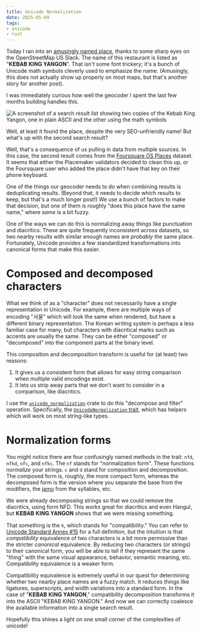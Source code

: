 ```yaml
---
title: Unicode Normalization
date: 2025-05-09
tags:
- unicode
- rust
---
```


Today I ran into an [amusingly named place](https://www.openstreetmap.org/node/9317391311/history/2),
thanks to some sharp eyes on the OpenStreetMap US Slack.
The name of this restaurant is listed as "𝐊𝐄𝐁𝐀𝐁 𝐊𝐈𝐍𝐆 𝐘𝐀𝐍𝐆𝐎𝐍".
That isn't some font trickery; it's a bunch of Unicode math symbols
cleverly used to emphasize the name.
(Amusingly, this does not actually show up properly on most maps, but that's another story for another post).

I was immediately curious how well the geocoder I spent the last few months building handles this.

![A screenshot of a search result list showing two copies of the Kebab King Yangon, one in plain ASCII and the other using the math symbols](images/kebab-king-duplicates.png)

Well, at least it found the place, despite the very SEO-unfriendly name!
But what's up with the second search result?

Well, that's a consequence of us pulling in data from multiple sources.
In this case, the second result comes from the [Foursquare OS Places](https://opensource.foursquare.com/os-places/) dataset.
It seems that either the Placemaker validators decided to clean this up,
or the Foursquare user who added the place didn't have that key on their phone keyboard.

One of the things our geocoder needs to do when combining results is deduplicating results.
(Beyond that, it needs to decide which results to keep, but that's a much longer post!)
We use a bunch of factors to make that decision, but one of them is roughly
"does this place have the same name," where _same_ is a bit fuzzy.

One of the ways we can do this is normalizing away things like punctuation and diacritics.
These are quite frequently inconsistent across datasets, so two nearby results with similar enough names
are _probably_ the same place.
Fortunately, Unicode provides a few standardized transformations into canonical forms
that make this easier.

# Composed and decomposed characters

What we think of as a "character" does not necessarily have a single representation in Unicode.
For example, there are multiple ways of encoding "서울" which will look the same when rendered,
but have a different binary representation.
The Korean writing system is perhaps a less familiar case for many,
but characters with diacritical marks such as accents are usually the same.
They can be either "composed" or "decomposed" into the component parts
at the binary level.

This composition and decomposition transform is useful for (at least) two reasons:

1. It gives us a consistent form that allows for easy string comparison when multiple valid encodings exist.
2. It lets us strip away parts that we don't want to consider in a comparison, like diacritics.

I use the [`unicode_normalization`](https://docs.rs/unicode-normalization/latest/unicode_normalization/) crate
to do this "decompose and filter" operation.
Specifically, the [`UnicodeNormalization` trait](https://docs.rs/unicode-normalization/latest/unicode_normalization/trait.UnicodeNormalization.html),
which has helpers which will work on most string-like types.

# Normalization forms

You might notice there are four confusingly named methods in the trait:
`nfd`, `nfkd`, `nfc`, and `nfkc`.
The `nf` stands for "normalization form".
These functions _normalize_ your strings.
`c` and `d` stand for composition and decomposition.
The composed form is, roughly, the more compact form,
whereas the decomposed form is the version where you separate the base from the modifiers,
the [jamo](https://en.wikipedia.org/wiki/List_of_Hangul_jamo) from the syllables, etc.

We were already decomposing strings so that we could remove the diacritics, using form NFD.
This works great for diacritics and even Hangul,
but 𝐊𝐄𝐁𝐀𝐁 𝐊𝐈𝐍𝐆 𝐘𝐀𝐍𝐆𝐎𝐍 shows that we were missing something.

That something is the `k`, which stands for "compatibility."
You can refer to [Unicode Standard Annex #15](https://www.unicode.org/reports/tr15/#Canon_Compat_Equivalence)
for a full definition,
but the intuition is that _compatibility_ equivalence of two characters
is a bit more permissive than the stricter _canonical_ equivalence.
By reducing two characters (or strings) to their canonical form,
you will be able to tell if they represent the same "thing" with the same visual appearance,
behavior, semantic meaning, etc.
Compatibility equivalence is a weaker form.

Compatibility equivalence is extremely useful in our quest for determining whether two nearby place names
are a fuzzy match.
It reduces things like ligatures, superscripts, and width variations into a standard form.
In the case of "𝐊𝐄𝐁𝐀𝐁 𝐊𝐈𝐍𝐆 𝐘𝐀𝐍𝐆𝐎𝐍," compatibility decomposition transforms it into the ASCII
"KEBAB KING YANGON."
And now we can correctly coalesce the available information into a single search result.

Hopefully this shines a light on one small corner of the complexities of unicode!
